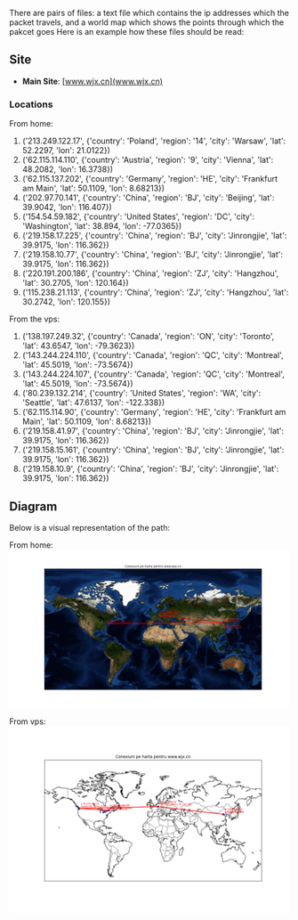 There are pairs of files: a text file which contains the ip addresses which the packet travels, and a world map which shows the points through which the pakcet goes
Here is an example how these files should be read:
## Site

- **Main Site**: [www.wjx.cn](www.wjx.cn)

### Locations
From home:
1. ('213.249.122.17', {'country': 'Poland', 'region': '14', 'city': 'Warsaw', 'lat': 52.2297, 'lon': 21.0122})
2. ('62.115.114.110', {'country': 'Austria', 'region': '9', 'city': 'Vienna', 'lat': 48.2082, 'lon': 16.3738})
3. ('62.115.137.202', {'country': 'Germany', 'region': 'HE', 'city': 'Frankfurt am Main', 'lat': 50.1109, 'lon': 8.68213})
4. ('202.97.70.141', {'country': 'China', 'region': 'BJ', 'city': 'Beijing', 'lat': 39.9042, 'lon': 116.407})
5. ('154.54.59.182', {'country': 'United States', 'region': 'DC', 'city': 'Washington', 'lat': 38.894, 'lon': -77.0365})
6. ('219.158.17.225', {'country': 'China', 'region': 'BJ', 'city': 'Jinrongjie', 'lat': 39.9175, 'lon': 116.362})
7. ('219.158.10.77', {'country': 'China', 'region': 'BJ', 'city': 'Jinrongjie', 'lat': 39.9175, 'lon': 116.362})
8. ('220.191.200.186', {'country': 'China', 'region': 'ZJ', 'city': 'Hangzhou', 'lat': 30.2705, 'lon': 120.164})
9. ('115.238.21.113', {'country': 'China', 'region': 'ZJ', 'city': 'Hangzhou', 'lat': 30.2742, 'lon': 120.155})

From the vps:
1. ('138.197.249.32', {'country': 'Canada', 'region': 'ON', 'city': 'Toronto', 'lat': 43.6547, 'lon': -79.3623})
2. ('143.244.224.110', {'country': 'Canada', 'region': 'QC', 'city': 'Montreal', 'lat': 45.5019, 'lon': -73.5674})
3. ('143.244.224.107', {'country': 'Canada', 'region': 'QC', 'city': 'Montreal', 'lat': 45.5019, 'lon': -73.5674})
4. ('80.239.132.214', {'country': 'United States', 'region': 'WA', 'city': 'Seattle', 'lat': 47.6137, 'lon': -122.338})
5. ('62.115.114.90', {'country': 'Germany', 'region': 'HE', 'city': 'Frankfurt am Main', 'lat': 50.1109, 'lon': 8.68213})
6. ('219.158.41.97', {'country': 'China', 'region': 'BJ', 'city': 'Jinrongjie', 'lat': 39.9175, 'lon': 116.362})
7. ('219.158.15.161', {'country': 'China', 'region': 'BJ', 'city': 'Jinrongjie', 'lat': 39.9175, 'lon': 116.362})
8. ('219.158.10.9', {'country': 'China', 'region': 'BJ', 'city': 'Jinrongjie', 'lat': 39.9175, 'lon': 116.362})


## Diagram

Below is a visual representation of the path:

From home:
![Network Diagram](src/traceroute_files/acasa-wjx-26-05-2024-20-38-54.png)

From vps:
![Network Diagram](src/traceroute_files/digital-ocean-vps-wjx-ip-api-31-05-2024-14-06-31.png)